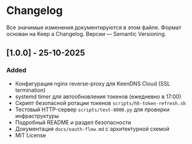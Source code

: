 # Changelog

Все значимые изменения документируются в этом файле.
Формат основан на Keep a Changelog. Версии — Semantic Versioning.

## [1.0.0] - 25-10-2025
### Added
- Конфигурация nginx reverse-proxy для KeenDNS Cloud (SSL termination)
- systemd timer для автообновления токенов (ежедневно в 17:00)
- Скрипт безопасной ротации токенов `scripts/hh-token-refresh.sh`
- Тестовый HTTP-сервер `scripts/test-8000.py` для проверки инфраструктуры
- Подробный README и раздел безопасности
- Документация `docs/oauth-flow.md` с архитектурной схемой
- MIT License
